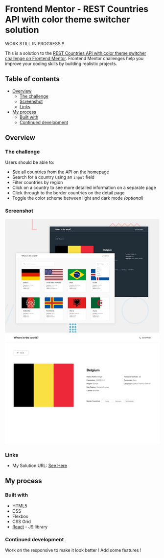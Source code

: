 # Frontend Mentor - REST Countries API with color theme switcher solution

WORK STILL IN PROGRESS !! 

This is a solution to the [REST Countries API with color theme switcher challenge on Frontend Mentor](https://www.frontendmentor.io/challenges/rest-countries-api-with-color-theme-switcher-5cacc469fec04111f7b848ca). Frontend Mentor challenges help you improve your coding skills by building realistic projects. 

## Table of contents

- [Overview](#overview)
  - [The challenge](#the-challenge)
  - [Screenshot](#screenshot)
  - [Links](#links)
- [My process](#my-process)
  - [Built with](#built-with)
  - [Continued development](#continued-development)

## Overview

### The challenge

Users should be able to:

- See all countries from the API on the homepage
- Search for a country using an `input` field
- Filter countries by region
- Click on a country to see more detailed information on a separate page
- Click through to the border countries on the detail page
- Toggle the color scheme between light and dark mode *(optional)*

### Screenshot

![Preview](https://github.com/CecileHonnorat/rest-countries-api-challenge/blob/master/public/desktop-preview.jpg)
![Preview](https://github.com/CecileHonnorat/rest-countries-api-challenge/blob/master/public/desktop-design-detail-light.jpg)


### Links

- My Solution URL: [See Here](https://rest-api-countries-ch.netlify.app/)


## My process

### Built with

- HTML5 
- CSS 
- Flexbox
- CSS Grid
- [React](https://reactjs.org/) - JS library


### Continued development

Work on the responsive to make it look better ! 
Add some features !
